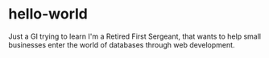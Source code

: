 # hello-world
Just a GI trying to learn
I'm a Retired First Sergeant, that wants to help small businesses enter the world of databases through web development.
